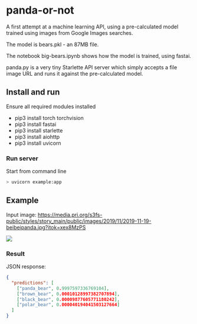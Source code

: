 # panda-or-not

A first attempt at a machine learning API, using a pre-calculated model trained using images from Google Images searches. 

The model is bears.pkl - an 87MB file.

The notebook big-bears.ipynb shows how the model is trained, using fastai.

panda.py is a very tiny Starlette API server which simply accepts a file image URL and runs it against the pre-calculated model.

## Install and run

Ensure all required modules installed

- pip3 install torch torchvision
- pip3 install fastai
- pip3 install starlette
- pip3 install aiohttp
- pip3 install uvicorn

### Run server 

Start from command line

```python
> uvicorn example:app
```

## Example

Input image: https://media.pri.org/s3fs-public/styles/story_main/public/images/2019/11/2019-11-19-beibeipanda.jpg?itok=xex8MzPS

![](https://media.pri.org/s3fs-public/styles/story_main/public/images/2019/11/2019-11-19-beibeipanda.jpg?itok=xex8MzPS)

### Result

JSON response:
```json
{
  "predictions": [
    ["panda_bear", 0.9997597336769104],
    ["brown_bear", 0.00010128997382707894],
    ["black_bear", 0.00009877605771180242],
    ["polar_bear", 0.000040194041503127664]
  ]
}
```
